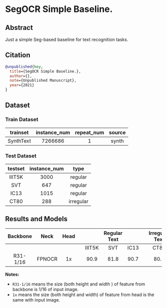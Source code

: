 # SegOCR Simple Baseline.

## Abstract

<!-- [ABSTRACT] -->
Just a simple Seg-based baseline for text recognition tasks.

## Citation

<!-- [OTHERS] -->

```bibtex
@unpublished{key,
  title={SegOCR Simple Baseline.},
  author={},
  note={Unpublished Manuscript},
  year={2021}
}
```

## Dataset

### Train Dataset

| trainset  | instance_num | repeat_num | source |
| :-------: | :----------: | :--------: | :----: |
| SynthText |   7266686    |     1      | synth  |

### Test Dataset

| testset | instance_num |   type    |
| :-----: | :----------: | :-------: |
| IIIT5K  |     3000     |  regular  |
|   SVT   |     647      |  regular  |
|  IC13   |     1015     |  regular  |
|  CT80   |     288      | irregular |

## Results and Models

| Backbone |  Neck  | Head  |       |        | Regular Text |       |       | Irregular Text |                                                                                           download                                                                                           |
| :------: | :----: | :---: | :---: | :----: | :----------: | :---: | :---: | :------------: | :------------------------------------------------------------------------------------------------------------------------------------------------------------------------------------------: |
|          |        |       |       | IIIT5K |     SVT      | IC13  |       |      CT80      |
| R31-1/16 | FPNOCR |  1x   |       |  90.9  |     81.8     | 90.7  |       |      80.9      | [model](https://download.openmmlab.com/mmocr/textrecog/seg/seg_r31_1by16_fpnocr_academic-72235b11.pth) \| [log](https://download.openmmlab.com/mmocr/textrecog/seg/20210325_112835.log.json) |

**Notes:**

-   `R31-1/16` means the size (both height and width ) of feature from backbone is 1/16 of input image.
-   `1x` means the size (both height and width) of feature from head is the same with input image.
